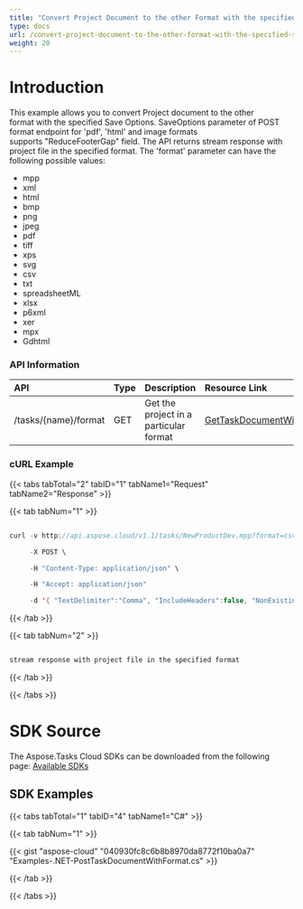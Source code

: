 ```yaml
---
title: "Convert Project Document to the other Format with the specified Save Options"
type: docs
url: /convert-project-document-to-the-other-format-with-the-specified-save-options/
weight: 20
---
```


# **Introduction**
This example allows you to convert Project document to the other format with the specified Save Options. SaveOptions parameter of POST format endpoint for 'pdf', 'html' and image formats supports "ReduceFooterGap" field. The API returns stream response with project file in the specified format. The 'format' parameter can have the following possible values: 

- mpp
- xml
- html
- bmp
- png
- jpeg
- pdf
- tiff
- xps
- svg
- csv
- txt
- spreadsheetML
- xlsx
- p6xml
- xer
- mpx
- Gdhtml
### **API Information**

|**API**|**Type**|**Description**|**Resource Link**|
| :- | :- | :- | :- |
|/tasks/{name}/format|GET|Get the project in a particular format|[GetTaskDocumentWithFormat](https://apireference.aspose.cloud/tasks/#/TasksDocument/GetTaskDocumentWithFormat)|
### **cURL Example**
{{< tabs tabTotal="2" tabID="1" tabName1="Request" tabName2="Response" >}}

{{< tab tabNum="1" >}}

```java

curl -v http://api.aspose.cloud/v1.1/tasks/NewProductDev.mpp?format=csv&appsid=xxxx&signature=xxxx \

     -X POST \

     -H "Content-Type: application/json" \

     -H "Accept: application/json"

     -d '{ "TextDelimiter":"Comma", "IncludeHeaders":false, "NonExistingTestProperty":false, "View":{ "Columns":             [{Type:"GanttChartColumn","Name":"TestColumn1","Property":"Name","Width":120},{Type:"GanttChartColumn","Name":"TestColumn2","Property":"Duration","Width":120}]}}'

```

{{< /tab >}}

{{< tab tabNum="2" >}}

```java

stream response with project file in the specified format

```

{{< /tab >}}

{{< /tabs >}}
# **SDK Source**
The Aspose.Tasks Cloud SDKs can be downloaded from the following page: [Available SDKs](/available-sdks/)
## **SDK Examples**
{{< tabs tabTotal="1" tabID="4" tabName1="C#" >}}

{{< tab tabNum="1" >}}

{{< gist "aspose-cloud" "040930fc8c6b8b8970da8772f10ba0a7" "Examples-.NET-PostTaskDocumentWithFormat.cs" >}}

{{< /tab >}}

{{< /tabs >}}
